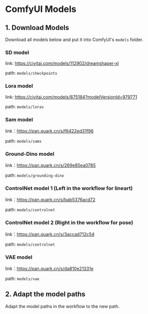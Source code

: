 # ComfyUI Models
## 1. Download Models
Download all models below and put it into ComfyUI's `models` folder. 
### SD model
link: https://civitai.com/models/112902/dreamshaper-xl

path: `models/checkpoints`

### Lora model
link: https://civitai.com/models/875184?modelVersionId=979771

path: `models/loras`

### Sam model
link：https://pan.quark.cn/s/f6422ed31f96

path: `models/sams`

### Ground-Dino model
link：https://pan.quark.cn/s/269e85ea0785

path: `models/grounding-dino`

### ControlNet model 1 (Left in the workflow for lineart)
link：https://pan.quark.cn/s/bab5376acd72

path: `models/controlnet`

### ControlNet model 2 (Right in the workflow for pose)
link：https://pan.quark.cn/s/3accad712c54

path: `models/controlnet`

### VAE model
link：https://pan.quark.cn/s/da810e21331e

path: `models/vae`

## 2. Adapt the model paths
Adapt the model paths in the workflow to the new path.